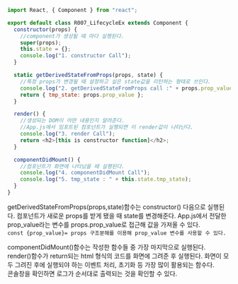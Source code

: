 ```js
import React, { Component } from "react";

export default class R007_LifecycleEx extends Component {
  constructor(props) {
    //component가 생성될 때 마다 실행된다.
    super(props);
    this.state = {};
    console.log("1. constructor Call");
  }

  static getDerivedStateFromProps(props, state) {
    //특정 props가 변경될 때 설정하고 싶은 state값을 리턴하는 형태로 쓰인다.
    console.log("2. getDerivedStateFromProps call :" + props.prop_value);
    return { tmp_state: props.prop_value };
  }

  render() {
    //생성되는 DOM이 어떤 내용인지 알려준다.
    //App.js에서 임포트된 컴포넌트가 실행되면 이 render값이 나타난다.
    console.log("3. render Call");
    return <h2>[this is constructor function]</h2>;
  }

  componentDidMount() {
    //컴포넌트가 화면에 나타났을 때 실행된다.
    console.log("4. componentDidMount Call");
    console.log("5. tmp_state : " + this.state.tmp_state);
  }
}
```

getDerivedStateFromProps(props,state)함수는 constructor() 다음으로 실행된다. 컴포넌트가 새로운 props를 받게 됐을 때 state를 변경해준다. App.js에서 전달한 prop_value라는 변수를 props.prop_value로 접근해 값을 가져올 수 있다.  
`const {prop_value}= props 구조분해를 이용해 prop_value 변수를 사용할 수 있다.`

componentDidMount()함수는 작성한 함수들 중 가장 마지막으로 실행된다.  
render()함수가 return되는 html 형식의 코드를 화면에 그려준 후 실행된다. 화면이 모두 그려진 후에 실행되야 하는 이벤트 처리, 초기화 등 가장 많이 활용되는 함수다.  
콘솔창을 확인하면 로그가 순서대로 출력되는 것을 확인할 수 있다.

